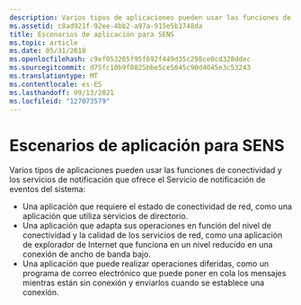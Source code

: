 ```yaml
---
description: Varios tipos de aplicaciones pueden usar las funciones de conectividad y los servicios de notificación que ofrece el Servicio de notificación de eventos del sistema.
ms.assetid: c8ad921f-92ee-4bb2-a97a-915e5b1748da
title: Escenarios de aplicación para SENS
ms.topic: article
ms.date: 05/31/2018
ms.openlocfilehash: c9ef053265f95f692f449d35c298ce0cd328ddec
ms.sourcegitcommit: d75fc10b9f0825bbe5ce5045c90d4045e3c53243
ms.translationtype: MT
ms.contentlocale: es-ES
ms.lasthandoff: 09/13/2021
ms.locfileid: "127073579"
---
```

# <a name="application-scenarios-for-sens"></a>Escenarios de aplicación para SENS

Varios tipos de aplicaciones pueden usar las funciones de conectividad y los servicios de notificación que ofrece el Servicio de notificación de eventos del sistema:

-   Una aplicación que requiere el estado de conectividad de red, como una aplicación que utiliza servicios de directorio.
-   Una aplicación que adapta sus operaciones en función del nivel de conectividad y la calidad de los servicios de red, como una aplicación de explorador de Internet que funciona en un nivel reducido en una conexión de ancho de banda bajo.
-   Una aplicación que puede realizar operaciones diferidas, como un programa de correo electrónico que puede poner en cola los mensajes mientras están sin conexión y enviarlos cuando se establece una conexión.

 

 



